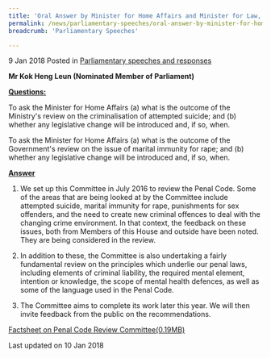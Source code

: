 ```yaml
---
title: 'Oral Answer by Minister for Home Affairs and Minister for Law, Mr K Shanmugam, to Parliamentary Questions on Review of Penal Code'
permalink: /news/parliamentary-speeches/oral-answer-by-minister-for-home-affairs-and-minister-for-law--m/
breadcrumb: 'Parliamentary Speeches'

---
```



9 Jan 2018 Posted in [Parliamentary speeches and responses](/news/parliamentary-speeches)

**Mr Kok Heng Leun (Nominated Member of Parliament)**

**<u>Questions:</u>**

To ask the Minister for Home Affairs (a) what is the outcome of the Ministry's review on the criminalisation of attempted suicide; and (b) whether any legislative change will be introduced and, if so, when. 

To ask the Minister for Home Affairs (a) what is the outcome of the Government's review on the issue of marital immunity for rape; and (b) whether any legislative change will be introduced and, if so, when. 


**<u>Answer</u>**


1. We set up this Committee in July 2016 to review the Penal Code. Some of the areas that are being looked at by the Committee include attempted suicide, marital immunity for rape, punishments for sex offenders, and the need to create new criminal offences to deal with the changing crime environment. In that context, the feedback on these issues, both from Members of this House and outside have been noted. They are being considered in the review.

 

2. In addition to these, the Committee is also undertaking a fairly fundamental review on the principles which underlie our penal laws, including elements of criminal liability, the required mental element, intention or knowledge, the scope of mental health defences, as well as some of the language used in the Penal Code. 

 

3. The Committee aims to complete its work later this year. We will then invite feedback from the public on the recommendations.


[Factsheet on Penal Code Review Committee(0.19MB)](/files/news/parliamentary-speeches/2018/01/Factsheet.pdf)


<p class="right-side-updated">Last updated on 10 Jan 2018</p>
